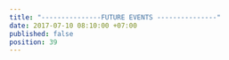 ```yaml
---
title: "---------------FUTURE EVENTS ---------------"
date: 2017-07-10 08:10:00 +07:00
published: false
position: 39
---
```


